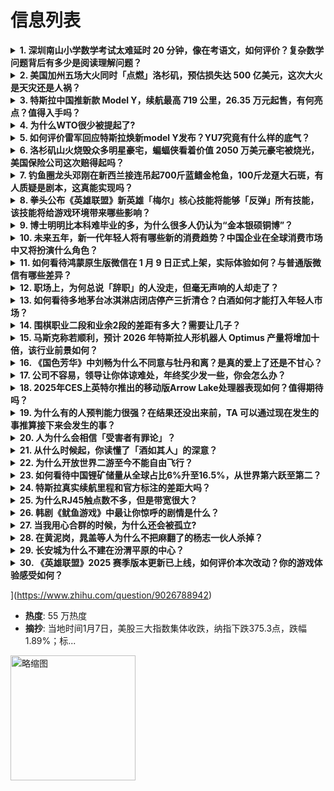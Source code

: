 # 信息列表

<details>
<summary><b>1. 深圳南山小学数学考试太难延时 20 分钟，像在考语文，如何评价？复杂数学问题背后有多少是阅读理解问题？</b></summary>

- **地址**: [传送门](https://www.zhihu.com/question/9210260996)
- **热度**: 1481 万热度
- **摘抄**: 全深圳双减最彻底的南山区，考的却是最难的！昨天考完语文，群里家长就哀嚎一片了。彭...

<img src="https://picx.zhimg.com/80/v2-e713ef8eb80a161c944c0d9cc07a7061_1440w.gif" alt="略缩图" width="200" />
</details>

<details>
<summary><b>2. 美国加州五场大火同时「点燃」洛杉矶，预估损失达 500 亿美元，这次大火是天灾还是人祸？</b></summary>

- **地址**: [传送门](https://www.zhihu.com/question/9206744683)
- **热度**: 858 万热度
- **摘抄**: 美国加利福尼亚州南部地区1月7日突发山火，在大风助推下迅速蔓延，该州洛杉矶县成为...

<img src="https://pic2.zhimg.com/50/v2-a9ff27977a9329dcd10dfffeafac7345_b.jpg" alt="略缩图" width="200" />
</details>

<details>
<summary><b>3. 特斯拉中国推新款 Model Y，续航最高 719 公里，26.35 万元起售，有何亮点？值得入手吗？</b></summary>

- **地址**: [传送门](https://www.zhihu.com/question/9212021551)
- **热度**: 694 万热度
- **摘抄**: 1月10日，特斯拉中国宣布推出焕新版Model Y，起售价为26.35万元。具体...

<img src="https://pic1.zhimg.com/50/v2-a90912c9c65c628072903e5f15338b62_b.jpg" alt="略缩图" width="200" />
</details>

<details>
<summary><b>4. 为什么WTO很少被提起了?</b></summary>

- **地址**: [传送门](https://www.zhihu.com/question/9002081988)
- **热度**: 319 万热度
- **摘抄**: 为什么在新闻中很少听见这个组织了，目前WTO运行情况如何，最近还有举行会议活动吗...

<img src="https://picx.zhimg.com/v2-c90c5802bf1f52e822b229c4747748dc_xl.jpg?source=57bbeac9" alt="略缩图" width="200" />
</details>

<details>
<summary><b>5. 如何评价雷军回应特斯拉焕新model Y发布？YU7究竟有什么样的底气？</b></summary>

- **地址**: [传送门](https://www.zhihu.com/question/9214835440)
- **热度**: 293 万热度
- **摘抄**: 是YU7的产品力要超过model Y吗？小米的优势在哪里，YU7预计相比于SU7...

<img src="https://pic3.zhimg.com/50/v2-79e3297563cdb119ddde7fc21f6a6130_b.jpg" alt="略缩图" width="200" />
</details>

<details>
<summary><b>6. 洛杉矶山火烧毁众多明星豪宅，蝙蝠侠看着价值 2050 万美元豪宅被烧光，美国保险公司这次赔得起吗？</b></summary>

- **地址**: [传送门](https://www.zhihu.com/question/9207346301)
- **热度**: 230 万热度
- **摘抄**: 英国《每日邮报》1月9日报道：曾在电影《蝙蝠侠大战超人:正义黎明》中饰演蝙蝠侠的...

<img src="https://picx.zhimg.com/80/v2-56530447d9a9ee771ef1ebeb65f86715_1440w.jpg" alt="略缩图" width="200" />
</details>

<details>
<summary><b>7. 钓鱼圈龙头邓刚在新西兰接连吊起700斤蓝鳍金枪鱼，100斤龙趸大石斑，有人质疑是剧本，这真能实现吗？</b></summary>

- **地址**: [传送门](https://www.zhihu.com/question/9034784800)
- **热度**: 225 万热度
- **摘抄**: 近日，钓鱼博主“天元邓刚”发视频称自己在新西兰三皇岛钓获700多斤蓝鳍金枪，引发...

<img src="https://pic1.zhimg.com/80/v2-cdff0bcbed53108948fd6167feb648db_1440w.png" alt="略缩图" width="200" />
</details>

<details>
<summary><b>8. 拳头公布《英雄联盟》新英雄「梅尔」核心技能将能够「反弹」所有技能，该技能将给游戏环境带来哪些影响？</b></summary>

- **地址**: [传送门](https://www.zhihu.com/question/9132536525)
- **热度**: 161 万热度
- **摘抄**: 新英雄梅尔的新技能玩法——反弹

<img src="https://pic2.zhimg.com/50/v2-a258f3d388a6dfa413282d8d5bf1888f_b.jpg" alt="略缩图" width="200" />
</details>

<details>
<summary><b>9. 博士明明比本科难毕业的多，为什么很多人仍认为“金本银硕铜博”？</b></summary>

- **地址**: [传送门](https://www.zhihu.com/question/5587850354)
- **热度**: 128 万热度
- **摘抄**: 

<img src="https://pic1.zhimg.com/80/v2-c7674d41d52cbffcaae2aa7c76fd249a_1440w.png" alt="略缩图" width="200" />
</details>

<details>
<summary><b>10. 未来五年，新一代年轻人将有哪些新的消费趋势？中国企业在全球消费市场中又将扮演什么角色？</b></summary>

- **地址**: [传送门](https://www.zhihu.com/question/9031295594)
- **热度**: 121 万热度
- **摘抄**: 近年来，随着我国经济社会发展水平的不断提升，新一代年轻人的消费习惯发生了很多变化...

<img src="https://picx.zhimg.com/80/v2-14fc9c4b3fdb5d75fdcbe8b07da6d4b6_720w.png" alt="略缩图" width="200" />
</details>

<details>
<summary><b>11. 如何看待鸿蒙原生版微信在 1 月 9 日正式上架，实际体验如何？与普通版微信有哪些差异？</b></summary>

- **地址**: [传送门](https://www.zhihu.com/question/9180437035)
- **热度**: 114 万热度
- **摘抄**: 《科创板日报》9日讯，鸿蒙原生版微信今日上架鸿蒙应用市场，支持视频号、折叠消息转...

<img src="https://picx.zhimg.com/80/v2-00a1d01c7e468b783296749547aeb825_1440w.webp?source=1def8aca" alt="略缩图" width="200" />
</details>

<details>
<summary><b>12. 职场上，为何总说「辞职」的人没走，但毫无声响的人却走了？</b></summary>

- **地址**: [传送门](https://www.zhihu.com/question/8947756903)
- **热度**: 101 万热度
- **摘抄**: 

<img src="https://pic1.zhimg.com/50/v2-51037cafa3a30d9bb17f4ab9457ba3a8_b.jpg" alt="略缩图" width="200" />
</details>

<details>
<summary><b>13. 如何看待多地茅台冰淇淋店闭店停产三折清仓？白酒如何才能打入年轻人市场？</b></summary>

- **地址**: [传送门](https://www.zhihu.com/question/9211151442)
- **热度**: 90 万热度
- **摘抄**: 1月8日，据现代快报，位于南京新街口的茅台冰淇淋旗舰店已经撤柜。这是南京唯一的一...

<img src="https://pic1.zhimg.com/80/v2-56d87875540a0cda6444f3528e7351a4_1440w.webp?source=1def8aca" alt="略缩图" width="200" />
</details>

<details>
<summary><b>14. 围棋职业二段和业余2段的差距有多大？需要让几子？</b></summary>

- **地址**: [传送门](https://www.zhihu.com/question/601049675)
- **热度**: 84 万热度
- **摘抄**: 围棋职业2段和业余二段的差距有多大？需要让几子？ 如果让业余二段九子还能稳赢的话...

<img src="https://picx.zhimg.com/50/v2-77a836bef3bdf7d264569f07db529d83_b.jpg" alt="略缩图" width="200" />
</details>

<details>
<summary><b>15. 马斯克称若顺利，预计 2026 年特斯拉人形机器人 Optimus 产量将增加十倍，该行业前景如何？</b></summary>

- **地址**: [传送门](https://www.zhihu.com/question/9147073867)
- **热度**: 79 万热度
- **摘抄**: 每经AI快讯，当地时间1月8日晚，马斯克在连线采访中表示，如果一切进展顺利，20...

<img src="https://picx.zhimg.com/80/v2-81218b15bb6e0541b189fcd0bcca09c0_1440w.webp?source=1def8aca" alt="略缩图" width="200" />
</details>

<details>
<summary><b>16. 《国色芳华》中刘畅为什么不同意与牡丹和离？是真的爱上了还是不甘心？</b></summary>

- **地址**: [传送门](https://www.zhihu.com/question/9139839292)
- **热度**: 76 万热度
- **摘抄**: 刘畅这个角色感觉很丰富，读了圣贤书自诩清高，心里最开始是白月光县主，看不上商贾之...

<img src="https://picx.zhimg.com/80/v2-ded5acc5bf14fd3c6cc330ae57d1af37_1440w.webp?source=1def8aca" alt="略缩图" width="200" />
</details>

<details>
<summary><b>17. 公司不容易，领导让你体谅难处，年终奖少发一些，你会怎么办？</b></summary>

- **地址**: [传送门](https://www.zhihu.com/question/9070672928)
- **热度**: 75 万热度
- **摘抄**: 年底了，都到了年终总结的时候，也是年终奖定论的时候。 领导找你说大环境不好，公司...

<img src="https://picx.zhimg.com/80/v2-09b027308e22f56fe70ff3e1bdf28bfb_1440w.png" alt="略缩图" width="200" />
</details>

<details>
<summary><b>18. 2025年CES上英特尔推出的移动版Arrow Lake处理器表现如何？值得期待吗？</b></summary>

- **地址**: [传送门](https://www.zhihu.com/question/9076174581)
- **热度**: 73 万热度
- **摘抄**: 2025年CES上，英特尔推出了移动版Arrow Lake处理器，包括ARL-H...

<img src="https://picx.zhimg.com/80/v2-a0f675925daf1113b510672ffa0c68a3_1440w.webp?source=1def8aca" alt="略缩图" width="200" />
</details>

<details>
<summary><b>19. 为什么有的人预判能力很强？在结果还没出来前，TA 可以通过现在发生的事推算接下来会发生的事？</b></summary>

- **地址**: [传送门](https://www.zhihu.com/question/659665750)
- **热度**: 65 万热度
- **摘抄**: 并且很准，一语料中、料定了（还挺谦卑的加个应该、估计啥的）（好像所以的事情都在的...

<img src="https://pic3.zhimg.com/v2-4a201b7a76da10d5aab1ba9bc6913d96_1440w.jpeg" alt="略缩图" width="200" />
</details>

<details>
<summary><b>20. 人为什么会相信「受害者有罪论」？</b></summary>

- **地址**: [传送门](https://www.zhihu.com/question/8842940407)
- **热度**: 63 万热度
- **摘抄**: 你是受害者，可你要是不怎样怎样，对方就不会伤害你了！ 这是一种什么理论？希望大家...

<img src="https://picx.zhimg.com/80/v2-2aff90d40837d03078d3ef0c7077575f_1440w.jpg" alt="略缩图" width="200" />
</details>

<details>
<summary><b>21. 从什么时候起，你读懂了「酒如其人」的深意？</b></summary>

- **地址**: [传送门](https://www.zhihu.com/question/7988012905)
- **热度**: 62 万热度
- **摘抄**: 不同的酒，就像不同的人，百态尽显。一瓶好酒，能经得起时间的沉淀，也耐得住岁月的打...

<img src="https://picx.zhimg.com/80/v2-b9d74f6c53d6063b4a6254e6eef6378b_1440w.webp?source=1def8aca" alt="略缩图" width="200" />
</details>

<details>
<summary><b>22. 为什么开放世界二游至今不能自由飞行？</b></summary>

- **地址**: [传送门](https://www.zhihu.com/question/7266834345)
- **热度**: 61 万热度
- **摘抄**: 大地图自由飞行已经在网游里实现了十多年了，为什么在以“开放世界”“自由探索”为主...

<img src="https://pica.zhimg.com/80/v2-cdac691678941a0a8682089b93c5c639_1440w.png" alt="略缩图" width="200" />
</details>

<details>
<summary><b>23. 如何看待中国锂矿储量从全球占比6%升至16.5%，从世界第六跃至第二？</b></summary>

- **地址**: [传送门](https://www.zhihu.com/question/9033804895)
- **热度**: 58 万热度
- **摘抄**: 自然资源部中国地质调查局1月8日宣布，我国锂矿找矿取得一系列重大突破，锂矿储量从...

<img src="https://picx.zhimg.com/80/v2-d97c45d73d643bdb233f16c2a3562569_1440w.webp?source=1def8aca" alt="略缩图" width="200" />
</details>

<details>
<summary><b>24. 特斯拉真实续航里程和官方标注的差距大吗？</b></summary>

- **地址**: [传送门](https://www.zhihu.com/question/53537119)
- **热度**: 57 万热度
- **摘抄**: 最近使用了一段时间特斯拉model x p100d，真实续航里程只有电脑显示的6...

<img src="https://pica.zhimg.com/50/v2-40057cee9f6f0c8ef2ab9d83782d6684_b.jpg" alt="略缩图" width="200" />
</details>

<details>
<summary><b>25. 为什么RJ45触点数不多，但是带宽很大？</b></summary>

- **地址**: [传送门](https://www.zhihu.com/question/578316441)
- **热度**: 56 万热度
- **摘抄**: USB2有4个触点、USB3 9个、满血TypeC24个，但是RJ45只有8个。...

<img src="https://pic1.zhimg.com/80/v2-026d2b0db832d515a233961649422040_720w.webp?source=1def8aca" alt="略缩图" width="200" />
</details>

<details>
<summary><b>26. 韩剧《鱿鱼游戏》中最让你惊呼的剧情是什么？</b></summary>

- **地址**: [传送门](https://www.zhihu.com/question/494067211)
- **热度**: 50 万热度
- **摘抄**: 

<img src="https://picx.zhimg.com/50/v2-3b4b62389fb77c056ca50290fd7cb861_b.jpg" alt="略缩图" width="200" />
</details>

<details>
<summary><b>27. 当我用心合群的时候，为什么还会被孤立?</b></summary>

- **地址**: [传送门](https://www.zhihu.com/question/8815811185)
- **热度**: 49 万热度
- **摘抄**: 

<img src="https://pic3.zhimg.com/50/v2-c332309bee8f800abe9e521aa74d0976_b.jpg" alt="略缩图" width="200" />
</details>

<details>
<summary><b>28. 在黄泥岗，晁盖等人为什么不把麻翻了的杨志一伙人杀掉？</b></summary>

- **地址**: [传送门](https://www.zhihu.com/question/9088193330)
- **热度**: 48 万热度
- **摘抄**: 晁盖众人做下这么大的案子，案子一但爆发，肯定是死罪，杨志一伙人又都目睹了他们的真...

<img src="https://pic1.zhimg.com/80/v2-b74d1f83ce56c5f7a2a8b9dd640b68a2_1440w.jpg" alt="略缩图" width="200" />
</details>

<details>
<summary><b>29. 长安城为什么不建在汾渭平原的中心？</b></summary>

- **地址**: [传送门](https://www.zhihu.com/question/8949506662)
- **热度**: 48 万热度
- **摘抄**: 关中平原应该是汾渭平原的合称，内部也无险可守，那做为首都的长安城为什么不建在汾渭...

<img src="https://pica.zhimg.com/50/v2-fc8fe1234028d2419b3b0644788cd4d4_b.jpg" alt="略缩图" width="200" />
</details>

<details>
<summary><b>30. 《英雄联盟》2025 赛季版本更新已上线，如何评价本次改动？你的游戏体验感受如何？</b></summary>

- **地址**: [传送门](https://www.zhihu.com/question/9126516102)
- **热度**: 48 万热度
- **摘抄**: 

<img src="https://pic3.zhimg.com/50/v2-aee238eabd7f452399dec97fadc941ba_b.jpg" alt="略缩图" width="200" />
</details>

](https://www.zhihu.com/question/9026788942)
- **热度**: 55 万热度
- **摘抄**: 当地时间1月7日，美股三大指数集体收跌，纳指下跌375.3点，跌幅1.89%；标...

<img src="https://pica.zhimg.com/80/v2-996d5e8b3ae18924cb13508cda97340f_720w.webp?source=1def8aca" alt="略缩图" width="200" />
</details>

